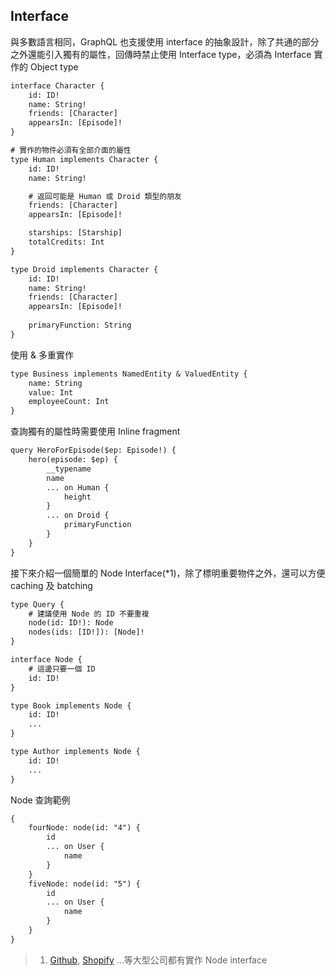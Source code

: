 ## Interface

與多數語言相同，GraphQL 也支援使用 interface 的抽象設計，除了共通的部分之外還能引入獨有的屬性，回傳時禁止使用 Interface type，必須為 Interface 實作的 Object type

```txt
interface Character {
    id: ID!
    name: String!
    friends: [Character]
    appearsIn: [Episode]!
}

# 實作的物件必須有全部介面的屬性
type Human implements Character {
    id: ID!
    name: String!

    # 返回可能是 Human 或 Droid 類型的朋友
    friends: [Character]
    appearsIn: [Episode]!

    starships: [Starship]
    totalCredits: Int
}

type Droid implements Character {
    id: ID!
    name: String!
    friends: [Character]
    appearsIn: [Episode]!
    
    primaryFunction: String
}
```

使用 & 多重實作

```txt
type Business implements NamedEntity & ValuedEntity {
    name: String
    value: Int
    employeeCount: Int
}
```

查詢獨有的屬性時需要使用 Inline fragment

```txt
query HeroForEpisode($ep: Episode!) {
    hero(episode: $ep) {
        __typename
        name
        ... on Human {
            height
        }
        ... on Droid {
            primaryFunction
        }
    }
}
```

接下來介紹一個簡單的 Node Interface(*1)，除了標明重要物件之外，還可以方便 caching 及 batching

```txt
type Query {
    # 建議使用 Node 的 ID 不要重複
    node(id: ID!): Node
    nodes(ids: [ID!]): [Node]!
}

interface Node {
    # 這邊只要一個 ID
    id: ID!
}

type Book implements Node {
    id: ID!
    ...
}

type Author implements Node {
    id: ID!
    ...
}
```

Node 查詢範例

```txt
{
    fourNode: node(id: "4") {
        id
        ... on User {
            name
        }
    }
    fiveNode: node(id: "5") {
        id
        ... on User {
            name
        }
    }
}
```

> 1. [Github](https://developer.github.com/v4/), [Shopify](https://shopify.dev/docs/storefront-api/reference) ...等大型公司都有實作 Node interface